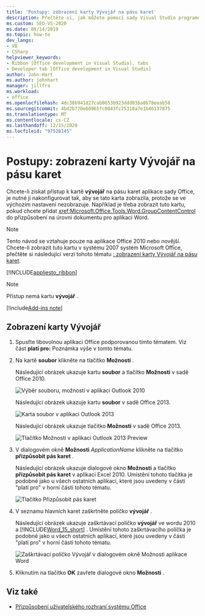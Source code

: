 ```yaml
---
title: 'Postupy: zobrazení karty Vývojář na pásu karet'
description: Přečtěte si, jak můžete pomocí sady Visual Studio programově zobrazit kartu Vývojář na pásu karet v dokumentu Microsoft Wordu.
ms.custom: SEO-VS-2020
ms.date: 08/14/2019
ms.topic: how-to
dev_langs:
- VB
- CSharp
helpviewer_keywords:
- Ribbon [Office development in Visual Studio], tabs
- Developer tab [Office development in Visual Studio]
author: John-Hart
ms.author: johnhart
manager: jillfra
ms.workload:
- office
ms.openlocfilehash: 4dc38b941d27cab0653b923ddd03ba8b78eeab58
ms.sourcegitcommit: 4bd2b770e60965fc0843fc25318a7e1b46137875
ms.translationtype: MT
ms.contentlocale: cs-CZ
ms.lasthandoff: 12/15/2020
ms.locfileid: "97528145"
---
```

# <a name="how-to-show-the-developer-tab-on-the-ribbon"></a>Postupy: zobrazení karty Vývojář na pásu karet
  Chcete-li získat přístup k kartě **vývojář** na pásu karet aplikace sady Office, je nutné ji nakonfigurovat tak, aby se tato karta zobrazila, protože se ve výchozím nastavení nezobrazuje. Například je třeba zobrazit tuto kartu, pokud chcete přidat <xref:Microsoft.Office.Tools.Word.GroupContentControl> do přizpůsobení na úrovni dokumentu pro aplikaci Word.

> [!NOTE]
> Tento návod se vztahuje pouze na aplikace Office 2010 nebo novější. Chcete-li zobrazit tuto kartu v systému 2007 systém Microsoft Office, přečtěte si následující verzi tohoto tématu [: zobrazení karty Vývojář na pásu karet](https://web.archive.org/web/20140303033431/msdn.microsoft.com/library/bb608625(v=vs.90).aspx
).

 [!INCLUDE[appliesto_ribbon](../vsto/includes/appliesto-ribbon-md.md)]

> [!NOTE]
> Přístup nemá kartu **vývojář** .

[!include[Add-ins note](includes/addinsnote.md)]

## <a name="to-show-the-developer-tab"></a>Zobrazení karty Vývojář

1. Spusťte libovolnou aplikaci Office podporovanou tímto tématem. Viz část **platí pro:** Poznámka výše v tomto tématu.

2. Na kartě **soubor** klikněte na tlačítko **Možnosti** .

     Následující obrázek ukazuje kartu **soubor** a tlačítko **Možnosti** v sadě Office 2010.

     ![Výběr souboru, možností v aplikaci Outlook 2010](../vsto/media/vsto-office-file-tab.png "Výběr souboru, možností v aplikaci Outlook 2010")

     Následující obrázek ukazuje kartu **soubor** v sadě Office 2013.

     ![Karta soubor v aplikaci Outlook 2013](../vsto/media/vsto-office2013-filetab.png "Karta soubor v aplikaci Outlook 2013")

     Následující obrázek ukazuje tlačítko **Možnosti** v sadě Office 2013.

     ![Tlačítko Možnosti v aplikaci Outlook 2013 Preview](../vsto/media/vsto-office2013-optionsbutton.png "Tlačítko Možnosti v aplikaci Outlook 2013 Preview")

3. V dialogovém okně **Možnosti** _ApplicationName_ klikněte na tlačítko **přizpůsobit pás karet** .

     Následující obrázek ukazuje dialogové okno **Možnosti** a tlačítko **přizpůsobit pás karet** v aplikaci Excel 2010. Umístění tohoto tlačítka je podobné jako u všech ostatních aplikací, které jsou uvedeny v části "platí pro" v horní části tohoto tématu.

     ![Tlačítko Přizpůsobit pás karet](../vsto/media/vsto-office2010-customizeribbonbutton.png "Tlačítko Přizpůsobit pás karet")

4. V seznamu hlavních karet zaškrtněte políčko **vývojář** .

     Následující obrázek ukazuje zaškrtávací políčko **vývojář** ve wordu 2010 a [!INCLUDE[Word_15_short](../vsto/includes/word-15-short-md.md)] . Umístění tohoto zaškrtávacího políčka je podobné jako u všech ostatních aplikací, které jsou uvedeny v části "platí pro" v horní části tohoto tématu.

     ![Zaškrtávací políčko Vývojář v dialogovém okně Možnosti aplikace Word](../vsto/media/vsto-office2010-developercheckbox.png "Zaškrtávací políčko Vývojář v dialogovém okně Možnosti aplikace Word")

5. Kliknutím na tlačítko **OK** zavřete dialogové okno **Možnosti** .

## <a name="see-also"></a>Viz také
- [Přizpůsobení uživatelského rozhraní systému Office](../vsto/office-ui-customization.md)
